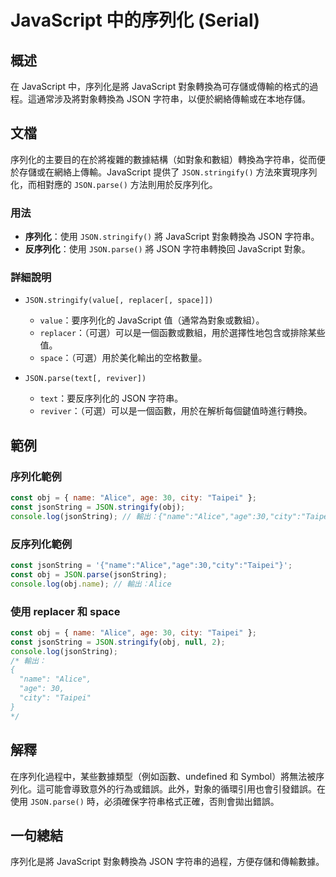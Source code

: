 <!--
Meta Description: # JavaScript 中的序列化 (Serial) ## 概述 在 JavaScript 中，序列化是將 JavaScript 對象轉換為可存儲或傳輸的格式的過程。這通常涉及將對象轉換為 JSON 字符串，以便於網絡傳輸或在本地存儲。 ## 文檔 序列化的主要目的在於將複雜的數據結構（如對象和數...
Meta Keywords: json, javascript, const, obj, name
-->

# JavaScript 中的序列化 (Serial)

## 概述
在 JavaScript 中，序列化是將 JavaScript 對象轉換為可存儲或傳輸的格式的過程。這通常涉及將對象轉換為 JSON 字符串，以便於網絡傳輸或在本地存儲。

## 文檔
序列化的主要目的在於將複雜的數據結構（如對象和數組）轉換為字符串，從而便於存儲或在網絡上傳輸。JavaScript 提供了 `JSON.stringify()` 方法來實現序列化，而相對應的 `JSON.parse()` 方法則用於反序列化。

### 用法
- **序列化**：使用 `JSON.stringify()` 將 JavaScript 對象轉換為 JSON 字符串。
- **反序列化**：使用 `JSON.parse()` 將 JSON 字符串轉換回 JavaScript 對象。

### 詳細說明
- `JSON.stringify(value[, replacer[, space]])`
  - `value`：要序列化的 JavaScript 值（通常為對象或數組）。
  - `replacer`：（可選）可以是一個函數或數組，用於選擇性地包含或排除某些值。
  - `space`：（可選）用於美化輸出的空格數量。

- `JSON.parse(text[, reviver])`
  - `text`：要反序列化的 JSON 字符串。
  - `reviver`：（可選）可以是一個函數，用於在解析每個鍵值時進行轉換。

## 範例
### 序列化範例
```javascript
const obj = { name: "Alice", age: 30, city: "Taipei" };
const jsonString = JSON.stringify(obj);
console.log(jsonString); // 輸出：{"name":"Alice","age":30,"city":"Taipei"}
```

### 反序列化範例
```javascript
const jsonString = '{"name":"Alice","age":30,"city":"Taipei"}';
const obj = JSON.parse(jsonString);
console.log(obj.name); // 輸出：Alice
```

### 使用 replacer 和 space
```javascript
const obj = { name: "Alice", age: 30, city: "Taipei" };
const jsonString = JSON.stringify(obj, null, 2);
console.log(jsonString);
/* 輸出：
{
  "name": "Alice",
  "age": 30,
  "city": "Taipei"
}
*/
```

## 解釋
在序列化過程中，某些數據類型（例如函數、undefined 和 Symbol）將無法被序列化。這可能會導致意外的行為或錯誤。此外，對象的循環引用也會引發錯誤。在使用 `JSON.parse()` 時，必須確保字符串格式正確，否則會拋出錯誤。

## 一句總結
序列化是將 JavaScript 對象轉換為 JSON 字符串的過程，方便存儲和傳輸數據。